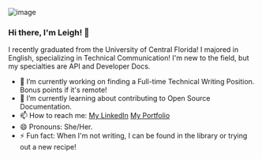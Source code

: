 ![image](https://user-images.githubusercontent.com/61929964/189576841-aa853a74-d762-4543-aef7-95fd2fa2bbbb.png)


### Hi there, I'm Leigh! 👋
I recently graduated from the University of Central Florida! I majored in English, specializing in Technical Communication! I'm new to the field, but my specialties are API and Developer Docs.

- 🔭 I’m currently working on finding a Full-time Technical Writing Position. Bonus points if it's remote!
- 🌱 I’m currently learning about contributing to Open Source Documentation.
- 📫 How to reach me: [My LinkedIn](https://www.linkedin.com/in/leigh-leigh/) [My Portfolio](https://berg.journoportfolio.com/)
- 😄 Pronouns: She/Her.
- ⚡ Fun fact: When I'm not writing, I can be found in the library or trying out a new recipe!
